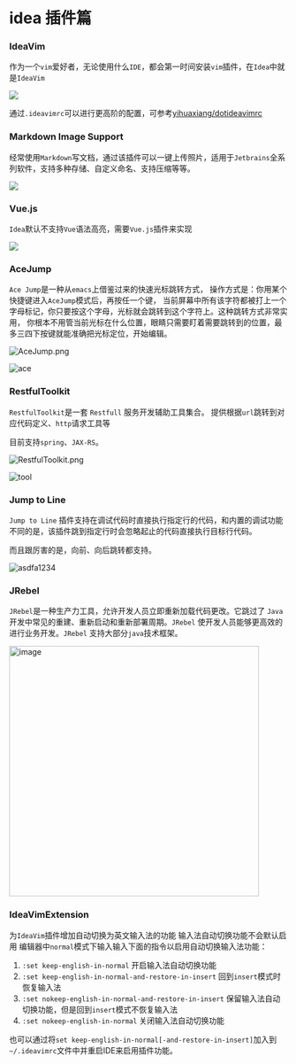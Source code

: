 # idea 插件篇

### IdeaVim

作为一个`vim`爱好者，无论使用什么`IDE`，都会第一时间安装`vim`插件，在`Idea`中就是`IdeaVim`

![](https://1.z.wiki/images/20220423/09f93ac8b7284d01872c7c948b3ec7dc.png)

通过`.ideavimrc`可以进行更高阶的配置，可参考[yihuaxiang/dotideavimrc](https://github.com/yihuaxiang/dotideavimrc)

### Markdown Image Support

经常使用`Markdown`写文档，通过该插件可以一键上传照片，适用于`Jetbrains`全系列软件，支持多种存储、自定义命名、支持压缩等等。

![](https://2.z.wiki/images/20220423/5df7f22010404e77b9f0782cece30cc5.png)


### Vue.js

`Idea`默认不支持`Vue`语法高亮，需要`Vue.js`插件来实现

![](https://3.z.wiki/images/20220423/4bf9f00bc7d74553877aebfd698ccfb3.png)

###  AceJump

`Ace Jump`是一种从`emacs`上借鉴过来的快速光标跳转方式，
操作方式是：你用某个快捷键进入`AceJump`模式后，再按任一个键，
当前屏幕中所有该字符都被打上一个字母标记，你只要按这个字母，光标就会跳转到这个字符上。这种跳转方式非常实用，
你根本不用管当前光标在什么位置，眼睛只需要盯着需要跳转到的位置，最多三四下按键就能准确把光标定位，开始编辑。

![AceJump.png](https://4.z.wiki/images/20220423/68a874934a054075a5a681788a282c62.png)


![ace](https://user-images.githubusercontent.com/7598734/164874481-b8ccc3ba-aa3b-4b44-8f44-944f3097aa76.gif)

### RestfulToolkit

`RestfulToolkit`是一套 `Restfull` 服务开发辅助工具集合。
提供根据`url`跳转到对应代码定义、`http`请求工具等

目前支持`spring`、`JAX-RS`。

![RestfulToolkit.png](https://1.z.wiki/images/20220423/d3414f87d3e94a0485905ab80842ea97.png)


![tool](https://user-images.githubusercontent.com/7598734/164874423-e2fb9ddd-118d-420d-a155-266a8de1fb34.gif)

### Jump to Line

`Jump to Line` 插件支持在调试代码时直接执行指定行的代码，和内置的调试功能不同的是，该插件跳到指定行时会忽略起止的代码直接执行目标行代码。

而且跟厉害的是，向前、向后跳转都支持。

![asdfa1234](https://user-images.githubusercontent.com/7598734/164883428-8dd6bb77-b29e-4749-8a1a-232f04c04426.gif)


### JRebel

`JRebel`是一种生产力工具，允许开发人员立即重新加载代码更改。它跳过了 `Java` 开发中常见的重建、重新启动和重新部署周期。`JRebel` 使开发人员能够更高效的进行业务开发。`JRebel` 支持大部分`java`技术框架。

<img width="452" alt="image" src="https://user-images.githubusercontent.com/7598734/164883519-4400644b-5c88-4113-bf88-5a735dfbd010.png">



### IdeaVimExtension

为`IdeaVim`插件增加自动切换为英文输入法的功能 
输入法自动切换功能不会默认启用
编辑器中`normal`模式下输入输入下面的指令以启用自动切换输入法功能：
1. `:set keep-english-in-normal` 开启输入法自动切换功能
2. `:set keep-english-in-normal-and-restore-in-insert` 回到`insert`模式时恢复输入法
3. `:set nokeep-english-in-normal-and-restore-in-insert` 保留输入法自动切换功能，但是回到`insert`模式不恢复输入法
4. `:set nokeep-english-in-normal` 关闭输入法自动切换功能

也可以通过将`set keep-english-in-normal[-and-restore-in-insert]`加入到`~/.ideavimrc`文件中并重启IDE来启用插件功能。


